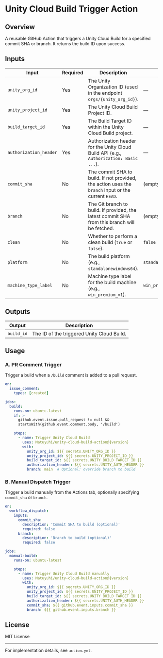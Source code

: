 # Unity Cloud Build Trigger Action

## Overview

A reusable GitHub Action that triggers a Unity Cloud Build for a specified commit SHA or branch. It returns the build ID upon success.

## Inputs

| Input                  | Required | Description                                                                                         | Default               |
| ---------------------- | -------- | --------------------------------------------------------------------------------------------------- | --------------------- |
| `unity_org_id`         | Yes      | The Unity Organization ID (used in the endpoint `orgs/{unity_org_id}`).                             | —                     |
| `unity_project_id`     | Yes      | The Unity Cloud Build Project ID.                                                                   | —                     |
| `build_target_id`      | Yes      | The Build Target ID within the Unity Cloud Build project.                                           | —                     |
| `authorization_header` | Yes      | Authorization header for the Unity Cloud Build API (e.g., `Authorization: Basic ...`).              | —                     |
| `commit_sha`           | No       | The commit SHA to build. If not provided, the action uses the `branch` input or the current `HEAD`. | (empty)               |
| `branch`               | No       | The Git branch to build. If provided, the latest commit SHA from this branch will be fetched.       | (empty)               |
| `clean`                | No       | Whether to perform a clean build (`true` or `false`).                                               | `false`               |
| `platform`             | No       | The build platform (e.g., `standalonewindows64`).                                                   | `standalonewindows64` |
| `machine_type_label`   | No       | Machine type label for the build machine (e.g., `win_premium_v1`).                                  | `win_premium_v1`      |

## Outputs

| Output     | Description                                |
| ---------- | ------------------------------------------ |
| `build_id` | The ID of the triggered Unity Cloud Build. |

## Usage

### A. PR Comment Trigger

Trigger a build when a `/build` comment is added to a pull request.

```yaml
on:
  issue_comment:
    types: [created]

jobs:
  build:
    runs-on: ubuntu-latest
    if: >
      github.event.issue.pull_request != null &&
      startsWith(github.event.comment.body, '/build')

    steps:
      - name: Trigger Unity Cloud Build
        uses: Matuyuhi/unity-cloud-build-action@{version}
        with:
          unity_org_id: ${{ secrets.UNITY_ORG_ID }}
          unity_project_id: ${{ secrets.UNITY_PROJECT_ID }}
          build_target_id: ${{ secrets.UNITY_BUILD_TARGET_ID }}
          authorization_header: ${{ secrets.UNITY_AUTH_HEADER }}
          branch: main  # Optional: override branch to build
```

### B. Manual Dispatch Trigger

Trigger a build manually from the Actions tab, optionally specifying `commit_sha` or `branch`.

```yaml
on:
  workflow_dispatch:
    inputs:
      commit_sha:
        description: 'Commit SHA to build (optional)'
        required: false
      branch:
        description: 'Branch to build (optional)'
        required: false

jobs:
  manual-build:
    runs-on: ubuntu-latest

    steps:
      - name: Trigger Unity Cloud Build manually
        uses: Matuyuhi/unity-cloud-build-action@{version}
        with:
          unity_org_id: ${{ secrets.UNITY_ORG_ID }}
          unity_project_id: ${{ secrets.UNITY_PROJECT_ID }}
          build_target_id: ${{ secrets.UNITY_BUILD_TARGET_ID }}
          authorization_header: ${{ secrets.UNITY_AUTH_HEADER }}
          commit_sha: ${{ github.event.inputs.commit_sha }}
          branch: ${{ github.event.inputs.branch }}
```

## License

MIT License

---

For implementation details, see `action.yml`.
